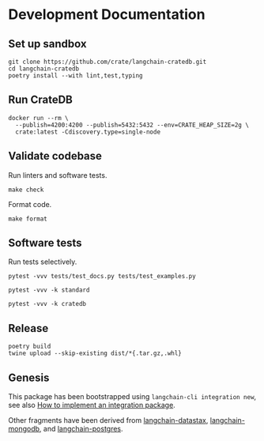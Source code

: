 # Development Documentation

## Set up sandbox
```shell
git clone https://github.com/crate/langchain-cratedb.git
cd langchain-cratedb
poetry install --with lint,test,typing
```

## Run CrateDB
```shell
docker run --rm \
  --publish=4200:4200 --publish=5432:5432 --env=CRATE_HEAP_SIZE=2g \
  crate:latest -Cdiscovery.type=single-node
```

## Validate codebase
Run linters and software tests.
```shell
make check
```
Format code.
```shell
make format
```

## Software tests
Run tests selectively.
```shell
pytest -vvv tests/test_docs.py tests/test_examples.py
```
```shell
pytest -vvv -k standard
```
```shell
pytest -vvv -k cratedb
```

## Release
```shell
poetry build
twine upload --skip-existing dist/*{.tar.gz,.whl}
```

## Genesis

This package has been bootstrapped using `langchain-cli integration new`,
see also [How to implement an integration package].

Other fragments have been derived from [langchain-datastax], [langchain-mongodb],
and [langchain-postgres].


[How to implement an integration package]: https://python.langchain.com/docs/contributing/how_to/integrations/package/
[langchain-datastax]: https://github.com/langchain-ai/langchain-datastax
[langchain-mongodb]: https://github.com/langchain-ai/langchain-mongodb
[langchain-postgres]: https://github.com/langchain-ai/langchain-postgres
